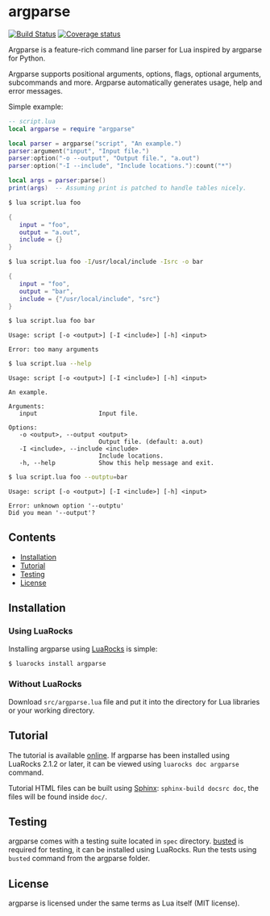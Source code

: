 # argparse

[![Build Status](https://travis-ci.org/mpeterv/argparse.png?branch=master)](https://travis-ci.org/mpeterv/argparse)
[![Coverage status](https://codecov.io/gh/mpeterv/argparse/branch/master/graph/badge.svg)](https://codecov.io/gh/mpeterv/argparse)

Argparse is a feature-rich command line parser for Lua inspired by argparse for Python.

Argparse supports positional arguments, options, flags, optional arguments, subcommands and more. Argparse automatically generates usage, help and error messages.

Simple example: 

```lua
-- script.lua
local argparse = require "argparse"

local parser = argparse("script", "An example.")
parser:argument("input", "Input file.")
parser:option("-o --output", "Output file.", "a.out")
parser:option("-I --include", "Include locations."):count("*")

local args = parser:parse()
print(args)  -- Assuming print is patched to handle tables nicely.
```

```bash
$ lua script.lua foo
```

```lua
{
   input = "foo",
   output = "a.out",
   include = {}
}
```

```bash
$ lua script.lua foo -I/usr/local/include -Isrc -o bar
```

```lua
{
   input = "foo",
   output = "bar",
   include = {"/usr/local/include", "src"}
}
```

```bash
$ lua script.lua foo bar
```

```
Usage: script [-o <output>] [-I <include>] [-h] <input>

Error: too many arguments
```

```bash
$ lua script.lua --help
```

```
Usage: script [-o <output>] [-I <include>] [-h] <input>

An example. 

Arguments: 
   input                 Input file.

Options: 
   -o <output>, --output <output>
                         Output file. (default: a.out)
   -I <include>, --include <include>
                         Include locations.
   -h, --help            Show this help message and exit.
```

```bash
$ lua script.lua foo --outptu=bar
```

```
Usage: script [-o <output>] [-I <include>] [-h] <input>

Error: unknown option '--outptu'
Did you mean '--output'?
```

## Contents

* [Installation](#installation)
* [Tutorial](#tutorial)
* [Testing](#testing)
* [License](#license)

## Installation

### Using LuaRocks

Installing argparse using [LuaRocks](http://luarocks.org) is simple:

```bash
$ luarocks install argparse
```

### Without LuaRocks

Download `src/argparse.lua` file and put it into the directory for Lua libraries or your working directory.

## Tutorial

The tutorial is available [online](http://argparse.readthedocs.org). If argparse has been installed using LuaRocks 2.1.2 or later, it can be viewed using `luarocks doc argparse` command.

Tutorial HTML files can be built using [Sphinx](http://sphinx-doc.org/): `sphinx-build docsrc doc`, the files will be found inside `doc/`.

## Testing

argparse comes with a testing suite located in `spec` directory. [busted](http://olivinelabs.com/busted/) is required for testing, it can be installed using LuaRocks. Run the tests using `busted` command from the argparse folder.

## License

argparse is licensed under the same terms as Lua itself (MIT license).
